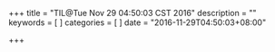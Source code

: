 +++
title = "TIL@Tue Nov 29 04:50:03 CST 2016"
description = ""
keywords = [
]
categories = [
]
date = "2016-11-29T04:50:03+08:00"

+++

